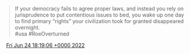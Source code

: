 > If your democracy fails to agree proper laws, and instead you rely on jurisprudence to put contentious issues to bed, you wake up one day to find primary “rights” your civilization took for granted disappeared overnight\.   
> \#usa \#RoeOverturned

<img src="../../media/tweet.ico" width="12" /> [Fri Jun 24 18:19:06 +0000 2022](https://twitter.com/DromerDenker/status/1540399131818172429)